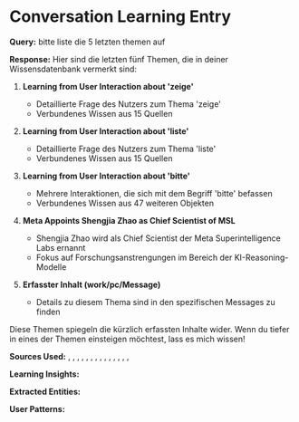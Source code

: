
# Conversation Learning Entry

**Query:** bitte liste die 5 letzten themen auf

**Response:** Hier sind die letzten fünf Themen, die in deiner Wissensdatenbank vermerkt sind:

1. **Learning from User Interaction about 'zeige'**
   - Detaillierte Frage des Nutzers zum Thema 'zeige'
   - Verbundenes Wissen aus 15 Quellen

2. **Learning from User Interaction about 'liste'**
   - Detaillierte Frage des Nutzers zum Thema 'liste'
   - Verbundenes Wissen aus 15 Quellen

3. **Learning from User Interaction about 'bitte'**
   - Mehrere Interaktionen, die sich mit dem Begriff 'bitte' befassen
   - Verbundenes Wissen aus 47 weiteren Objekten

4. **Meta Appoints Shengjia Zhao as Chief Scientist of MSL**
   - Shengjia Zhao wird als Chief Scientist der Meta Superintelligence Labs ernannt
   - Fokus auf Forschungsanstrengungen im Bereich der KI-Reasoning-Modelle

5. **Erfasster Inhalt (work/pc/Message)**
   - Details zu diesem Thema sind in den spezifischen Messages zu finden

Diese Themen spiegeln die kürzlich erfassten Inhalte wider. Wenn du tiefer in eines der Themen einsteigen möchtest, lass es mich wissen!

**Sources Used:** , , , , , , , , , , , , , , 

**Learning Insights:**


**Extracted Entities:** 

**User Patterns:** 
